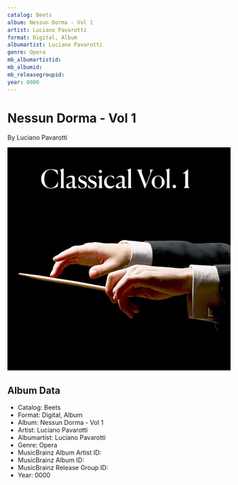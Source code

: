 ```yaml
---
catalog: Beets
album: Nessun Dorma - Vol 1
artist: Luciano Pavarotti
format: Digital, Album
albumartist: Luciano Pavarotti
genre: Opera
mb_albumartistid: 
mb_albumid: 
mb_releasegroupid: 
year: 0000
---
```


# Nessun Dorma - Vol 1

By Luciano Pavarotti

![](../../assets/beetscovers/Luciano_Pavarotti-Nessun_Dorma_-_Vol_1.jpg)

## Album Data

- Catalog: Beets
- Format: Digital, Album
- Album: Nessun Dorma - Vol 1
- Artist: Luciano Pavarotti
- Albumartist: Luciano Pavarotti
- Genre: Opera
- MusicBrainz Album Artist ID: 
- MusicBrainz Album ID: 
- MusicBrainz Release Group ID: 
- Year: 0000

